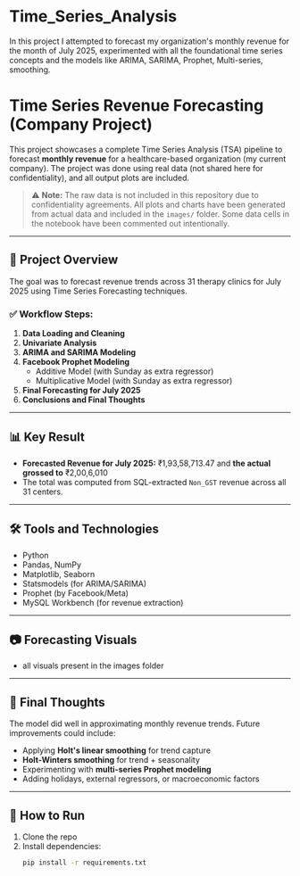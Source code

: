 # Time_Series_Analysis
In this project I attempted to forecast my organization's monthly revenue for the month of July 2025, experimented with all the foundational time series concepts and the models like ARIMA, SARIMA, Prophet, Multi-series, smoothing.


# Time Series Revenue Forecasting (Company Project)

This project showcases a complete Time Series Analysis (TSA) pipeline to forecast **monthly revenue** for a healthcare-based organization (my current company). The project was done using real data (not shared here for confidentiality), and all output plots are included.

> ⚠️ **Note:** The raw data is not included in this repository due to confidentiality agreements. All plots and charts have been generated from actual data and included in the `images/` folder. Some data cells in the notebook have been commented out intentionally.

---

## 🧠 Project Overview

The goal was to forecast revenue trends across 31 therapy clinics for July 2025 using Time Series Forecasting techniques.

### ✅ Workflow Steps:

1. **Data Loading and Cleaning**
2. **Univariate Analysis**
3. **ARIMA and SARIMA Modeling**
4. **Facebook Prophet Modeling**
   - Additive Model (with Sunday as extra regressor)
   - Multiplicative Model (with Sunday as extra regressor)
5. **Final Forecasting for July 2025**
6. **Conclusions and Final Thoughts**

---

## 📊 Key Result

- **Forecasted Revenue for July 2025:** ₹1,93,58,713.47  and **the actual grossed to** ₹2,00,6,010
- The total was computed from SQL-extracted `Non_GST` revenue across all 31 centers.

---

## 🛠 Tools and Technologies

- Python
- Pandas, NumPy
- Matplotlib, Seaborn
- Statsmodels (for ARIMA/SARIMA)
- Prophet (by Facebook/Meta)
- MySQL Workbench (for revenue extraction)

---

## 📷 Forecasting Visuals

- all visuals present in the images folder
---

## 🧾 Final Thoughts

The model did well in approximating monthly revenue trends. Future improvements could include:

- Applying **Holt's linear smoothing** for trend capture
- **Holt-Winters smoothing** for trend + seasonality
- Experimenting with **multi-series Prophet modeling**
- Adding holidays, external regressors, or macroeconomic factors

---

## 🔧 How to Run

1. Clone the repo
2. Install dependencies:
   ```bash
   pip install -r requirements.txt
